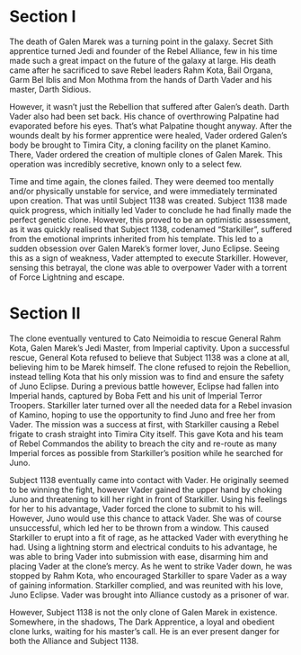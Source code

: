 # Section I

The death of Galen Marek was a turning point in the galaxy.
Secret Sith apprentice turned Jedi and founder of the Rebel Alliance, few in his time made such a great impact on the future of the galaxy at large.
His death came after he sacrificed to save Rebel leaders Rahm Kota, Bail Organa, Garm Bel Iblis and Mon Mothma from the hands of Darth Vader and his master, Darth Sidious.

However, it wasn’t just the Rebellion that suffered after Galen’s death.
Darth Vader also had been set back.
His chance of overthrowing Palpatine had evaporated before his eyes.
That’s what Palpatine thought anyway.
After the wounds dealt by his former apprentice were healed, Vader ordered Galen’s body be brought to Timira City, a cloning facility on the planet Kamino.
There, Vader ordered the creation of multiple clones of Galen Marek.
This operation was incredibly secretive, known only to a select few.

Time and time again, the clones failed.
They were deemed too mentally and/or physically unstable for service, and were immediately terminated upon creation.
That was until Subject 1138 was created.
Subject 1138 made quick progress, which initially led Vader to conclude he had finally made the perfect genetic clone.
However, this proved to be an optimistic assessment, as it was quickly realised that Subject 1138, codenamed “Starkiller”, suffered from the emotional imprints inherited from his template.
This led to a sudden obsession over Galen Marek’s former lover, Juno Eclipse.
Seeing this as a sign of weakness, Vader attempted to execute Starkiller.
However, sensing this betrayal, the clone was able to overpower Vader with a torrent of Force Lightning and escape.

# Section II

The clone eventually ventured to Cato Neimoidia to rescue General Rahm Kota, Galen Marek’s Jedi Master, from Imperial captivity.
Upon a successful rescue, General Kota refused to believe that Subject 1138 was a clone at all, believing him to be Marek himself.
The clone refused to rejoin the Rebellion, instead telling Kota that his only mission was to find and ensure the safety of Juno Eclipse.
During a previous battle however, Eclipse had fallen into Imperial hands, captured by Boba Fett and his unit of Imperial Terror Troopers.
Starkiller later turned over all the needed data for a Rebel invasion of Kamino, hoping to use the opportunity to find Juno and free her from Vader.
The mission was a success at first, with Starkiller causing a Rebel frigate to crash straight into Timira City itself.
This gave Kota and his team of Rebel Commandos the ability to breach the city and re-route as many Imperial forces as possible from Starkiller’s position while he searched for Juno.

Subject 1138 eventually came into contact with Vader.
He originally seemed to be winning the fight, however Vader gained the upper hand by choking Juno and threatening to kill her right in front of Starkiller.
Using his feelings for her to his advantage, Vader forced the clone to submit to his will.
However, Juno would use this chance to attack Vader.
She was of course unsuccessful, which led her to be thrown from a window.
This caused Starkiller to erupt into a fit of rage, as he attacked Vader with everything he had.
Using a lightning storm and electrical conduits to his advantage, he was able to bring Vader into submission with ease, disarming him and placing Vader at the clone’s mercy.
As he went to strike Vader down, he was stopped by Rahm Kota, who encouraged Starkiller to spare Vader as a way of gaining information.
Starkiller complied, and was reunited with his love, Juno Eclipse.
Vader was brought into Alliance custody as a prisoner of war.

However, Subject 1138 is not the only clone of Galen Marek in existence.
Somewhere, in the shadows, The Dark Apprentice, a loyal and obedient clone lurks, waiting for his master’s call.
He is an ever present danger for both the Alliance and Subject 1138.
